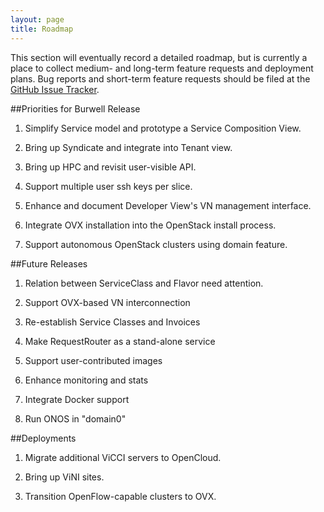 ```yaml
---
layout: page
title: Roadmap
---
```


This section will eventually record a detailed roadmap, but is
currently a place to collect medium- and long-term feature requests
and deployment plans. Bug reports and short-term feature requests
should be filed at the [GitHub Issue
Tracker](https://github.com/open-cloud/xos/issues).

##Priorities for Burwell Release

1. Simplify Service model and prototype a Service Composition View.

2. Bring up Syndicate and integrate into Tenant view.

3. Bring up HPC and revisit user-visible API.

4. Support multiple user ssh keys per slice.

5. Enhance and document Developer View's VN management interface.

6. Integrate OVX installation into the OpenStack install process.

7. Support autonomous OpenStack clusters using domain feature.

##Future Releases

1. Relation between ServiceClass and Flavor need attention.

2. Support OVX-based VN interconnection

3. Re-establish Service Classes and Invoices

4. Make RequestRouter as a stand-alone service

5. Support user-contributed images

6. Enhance monitoring and stats

7. Integrate Docker support

8. Run ONOS in "domain0"

##Deployments

1. Migrate additional ViCCI servers to OpenCloud.

2. Bring up ViNI sites.

3. Transition OpenFlow-capable clusters to OVX.

